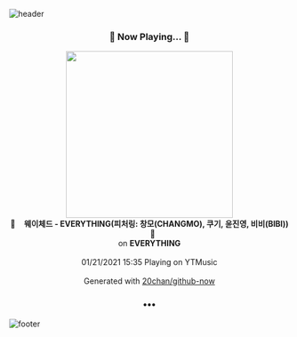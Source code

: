 ![header](https://capsule-render.vercel.app/api?type=wave&height=170&section=header&text=Hi.%20I'm%20SHIFT&fontColor=090707&fontAlignX=45&fontAlignY=65&fontSize=100)

<h3 align="center">🎵 Now Playing... 🎵</h3>
<p align="center">
  <a href="https://music.youtube.com/channel/UCoERzGw4bv2nRMoMOJFwmkQ">
    <img width="300" src="https://lh3.googleusercontent.com/kR2JdGsrIE0FaZS1N6nGtej4julucCI6jGGLXNBoLvvfh8EjOd5OeMn60cxGuPor01cAPrVuNFOPZ8NP">
  </a>
  <br>
  🎵&nbsp&nbsp&nbsp <b>웨이체드 - EVERYTHING(피처링: 창모(CHANGMO), 쿠기, 윤진영, 비비(BIBI))</b> &nbsp&nbsp&nbsp🎵
  <br>
  on <b>EVERYTHING</b>
  
  <br />
  <br />
  01/21/2021 15:35 Playing on YTMusic
  <br />
  <br />
  Generated with <a href="https://github.com/20chan/github-now">20chan/github-now</a>
</p>

<h3 align="center">•••</h3>

![footer](https://capsule-render.vercel.app/api?type=wave&height=150&section=footer)
